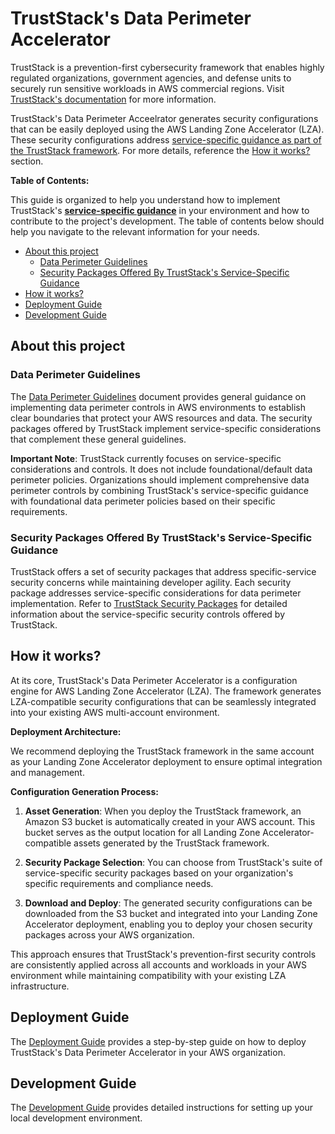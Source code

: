 # TrustStack's Data Perimeter Accelerator

TrustStack is a prevention-first cybersecurity framework that enables highly regulated organizations, government agencies, and defense units to securely run sensitive workloads in AWS commercial regions. Visit [TrustStack's documentation](https://github.com/allcloud-io/TrustStack) for more information.

TrustStack's Data Perimeter Acceelrator generates security configurations that can be easily deployed using the AWS Landing Zone Accelerator (LZA). These security configurations address [service-specific guidance as part of the TrustStack framework](https://github.com/aws-samples/data-perimeter-policy-examples/tree/main/service_specific_guidance). For more details, reference the [How it works?](#how-it-works) section.

**Table of Contents:**

This guide is organized to help you understand how to implement TrustStack's [**service-specific guidance**](https://github.com/aws-samples/data-perimeter-policy-examples/tree/main/service_specific_guidance) in your environment and how to contribute to the project's development. The table of contents below should help you navigate to the relevant information for your needs.

- [About this project](#about-this-project)
  - [Data Perimeter Guidelines](#data-perimeter-guidelines)
  - [Security Packages Offered By TrustStack's Service-Specific Guidance](#security-packages-offered-by-truststacks-service-specific-guidance)
- [How it works?](#how-it-works)
- [Deployment Guide](#deployment-guide)
- [Development Guide](#development-guide)

## About this project

### Data Perimeter Guidelines

The [Data Perimeter Guidelines](docs/data-perimeter-guidelines.md) document provides general guidance on implementing data perimeter controls in AWS environments to establish clear boundaries that protect your AWS resources and data. The security packages offered by TrustStack implement service-specific considerations that complement these general guidelines.

**Important Note**: TrustStack currently focuses on service-specific considerations and controls. It does not include foundational/default data perimeter policies. Organizations should implement comprehensive data perimeter controls by combining TrustStack's service-specific guidance with foundational data perimeter policies based on their specific requirements.

### Security Packages Offered By TrustStack's Service-Specific Guidance

TrustStack offers a set of security packages that address specific-service security concerns while maintaining developer agility. Each security package addresses service-specific considerations for data perimeter implementation. Refer to [TrustStack Security Packages](apps/security-packages/README.md) for detailed information about the service-specific security controls offered by TrustStack.

## How it works?

At its core, TrustStack's Data Perimeter Accelerator is a configuration engine for AWS Landing Zone Accelerator (LZA). The framework generates LZA-compatible security configurations that can be seamlessly integrated into your existing AWS multi-account environment.

**Deployment Architecture:**

We recommend deploying the TrustStack framework in the same account as your Landing Zone Accelerator deployment to ensure optimal integration and management.

**Configuration Generation Process:**

1. **Asset Generation**: When you deploy the TrustStack framework, an Amazon S3 bucket is automatically created in your AWS account. This bucket serves as the output location for all Landing Zone Accelerator-compatible assets generated by the TrustStack framework.

2. **Security Package Selection**: You can choose from TrustStack's suite of service-specific security packages based on your organization's specific requirements and compliance needs.

3. **Download and Deploy**: The generated security configurations can be downloaded from the S3 bucket and integrated into your Landing Zone Accelerator deployment, enabling you to deploy your chosen security packages across your AWS organization.

This approach ensures that TrustStack's prevention-first security controls are consistently applied across all accounts and workloads in your AWS environment while maintaining compatibility with your existing LZA infrastructure.

## Deployment Guide

The [Deployment Guide](docs/deployment-guide.md) provides a step-by-step guide on how to deploy TrustStack's Data Perimeter Accelerator in your AWS organization.

## Development Guide

The [Development Guide](docs/development-guide.md) provides detailed instructions for setting up your local development environment.
